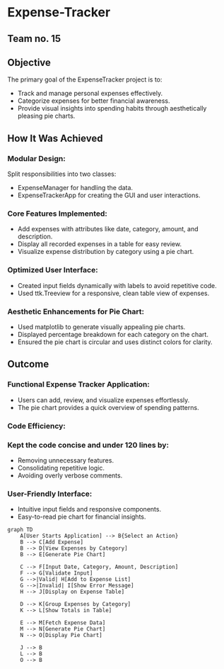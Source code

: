 # Expense-Tracker
## Team no. 15
## Objective
The primary goal of the ExpenseTracker project is to:

 - Track and manage personal expenses effectively.
 - Categorize expenses for better financial awareness.
 - Provide visual insights into spending habits through aesthetically pleasing pie charts.
## How It Was Achieved
### Modular Design:

Split responsibilities into two classes:
 - ExpenseManager for handling the data.
 - ExpenseTrackerApp for creating the GUI and user interactions.
### Core Features Implemented:

 - Add expenses with attributes like date, category, amount, and description.
 - Display all recorded expenses in a table for easy review.
 - Visualize expense distribution by category using a pie chart.
### Optimized User Interface:

 - Created input fields dynamically with labels to avoid repetitive code.
 - Used ttk.Treeview for a responsive, clean table view of expenses.
### Aesthetic Enhancements for Pie Chart:

 - Used matplotlib to generate visually appealing pie charts.
 - Displayed percentage breakdown for each category on the chart.
 - Ensured the pie chart is circular and uses distinct colors for clarity.
## Outcome
### Functional Expense Tracker Application:

 - Users can add, review, and visualize expenses effortlessly.
 - The pie chart provides a quick overview of spending patterns.
### Code Efficiency:

### Kept the code concise and under 120 lines by:
 - Removing unnecessary features.
 - Consolidating repetitive logic.
 - Avoiding overly verbose comments.
### User-Friendly Interface:

 - Intuitive input fields and responsive components.
 - Easy-to-read pie chart for financial insights.
   
```mermaid
graph TD
    A[User Starts Application] --> B{Select an Action}
    B --> C[Add Expense]
    B --> D[View Expenses by Category]
    B --> E[Generate Pie Chart]
    
    C --> F[Input Date, Category, Amount, Description]
    F --> G[Validate Input]
    G -->|Valid| H[Add to Expense List]
    G -->|Invalid| I[Show Error Message]
    H --> J[Display on Expense Table]
    
    D --> K[Group Expenses by Category]
    K --> L[Show Totals in Table]
    
    E --> M[Fetch Expense Data]
    M --> N[Generate Pie Chart]
    N --> O[Display Pie Chart]
    
    J --> B
    L --> B
    O --> B


